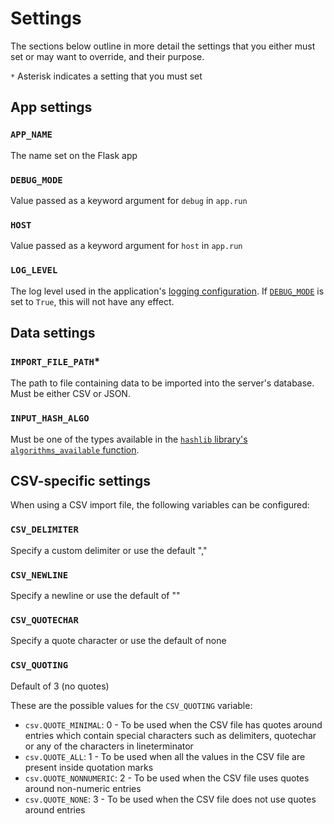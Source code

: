 # Settings

The sections below outline in more detail the settings that you either must set or may want to override, and their purpose.

`*` Asterisk indicates a setting that you must set

## App settings

### `APP_NAME`

The name set on the Flask app

### `DEBUG_MODE`

Value passed as a keyword argument for `debug` in `app.run`

### `HOST`

Value passed as a keyword argument for `host` in `app.run`

### `LOG_LEVEL`

The log level used in the application's [logging configuration](https://flask.palletsprojects.com/en/2.2.x/logging/). If [`DEBUG_MODE`](#debug_mode) is set to `True`, this will not have any effect.

## Data settings

### `IMPORT_FILE_PATH`*

The path to file containing data to be imported into the server's database. Must be either CSV or JSON.

### `INPUT_HASH_ALGO`

Must be one of the types available in the [`hashlib` library's `algorithms_available` function](https://docs.python.org/3/library/hashlib.html#hashlib.algorithms_available).

## CSV-specific settings

When using a CSV import file, the following variables can be configured:

### `CSV_DELIMITER`

Specify a custom delimiter or use the default ","

### `CSV_NEWLINE`

Specify a newline or use the default of ""

### `CSV_QUOTECHAR`

Specify a quote character or use the default of none

### `CSV_QUOTING`

Default of 3 (no quotes)

These are the possible values for the `CSV_QUOTING` variable:

- `csv.QUOTE_MINIMAL`: 0 - To be used when the CSV file has quotes around entries which contain special characters such as delimiters, quotechar or any of the characters in lineterminator
- `csv.QUOTE_ALL`: 1 - To be used when all the values in the CSV file are present inside quotation marks
- `csv.QUOTE_NONNUMERIC`: 2 - To be used when the CSV file uses quotes around non-numeric entries
- `csv.QUOTE_NONE`: 3 - To be used when the CSV file does not use quotes around entries
